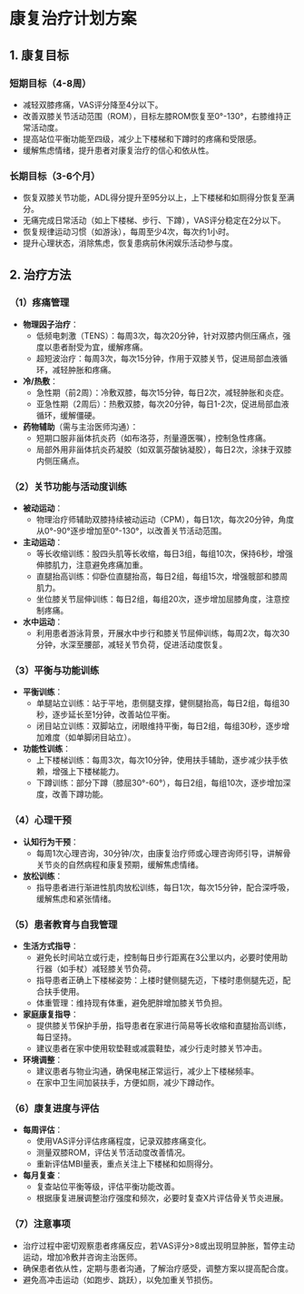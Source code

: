 # 康复治疗计划方案

## 1. 康复目标

### 短期目标（4-8周）
- 减轻双膝疼痛，VAS评分降至4分以下。
- 改善双膝关节活动范围（ROM），目标左膝ROM恢复至0°-130°，右膝维持正常活动度。
- 提高站位平衡功能至四级，减少上下楼梯和下蹲时的疼痛和受限感。
- 缓解焦虑情绪，提升患者对康复治疗的信心和依从性。

### 长期目标（3-6个月）
- 恢复双膝关节功能，ADL得分提升至95分以上，上下楼梯和如厕得分恢复至满分。
- 无痛完成日常活动（如上下楼梯、步行、下蹲），VAS评分稳定在2分以下。
- 恢复规律运动习惯（如游泳），每周至少4次，每次约1小时。
- 提升心理状态，消除焦虑，恢复患病前休闲娱乐活动参与度。

## 2. 治疗方法

### （1）疼痛管理
- **物理因子治疗**：
  - 低频电刺激（TENS）：每周3次，每次20分钟，针对双膝内侧压痛点，强度以患者耐受为宜，缓解疼痛。
  - 超短波治疗：每周3次，每次15分钟，作用于双膝关节，促进局部血液循环，减轻肿胀和疼痛。
- **冷/热敷**：
  - 急性期（前2周）：冷敷双膝，每次15分钟，每日2次，减轻肿胀和炎症。
  - 亚急性期（2周后）：热敷双膝，每次20分钟，每日1-2次，促进局部血液循环，缓解僵硬。
- **药物辅助**（需与主治医师沟通）：
  - 短期口服非甾体抗炎药（如布洛芬，剂量遵医嘱），控制急性疼痛。
  - 局部外用非甾体抗炎药凝胶（如双氯芬酸钠凝胶），每日2次，涂抹于双膝内侧压痛点。

### （2）关节功能与活动度训练
- **被动运动**：
  - 物理治疗师辅助双膝持续被动运动（CPM），每日1次，每次20分钟，角度从0°-90°逐步增加至0°-130°，以改善关节活动范围。
- **主动运动**：
  - 等长收缩训练：股四头肌等长收缩，每日3组，每组10次，保持6秒，增强伸膝肌力，注意避免疼痛加重。
  - 直腿抬高训练：仰卧位直腿抬高，每日2组，每组15次，增强髋部和膝周肌力。
  - 坐位膝关节屈伸训练：每日2组，每组20次，逐步增加屈膝角度，注意控制疼痛。
- **水中运动**：
  - 利用患者游泳背景，开展水中步行和膝关节屈伸训练，每周2次，每次30分钟，水深至腰部，减轻关节负荷，促进活动度恢复。

### （3）平衡与功能训练
- **平衡训练**：
  - 单腿站立训练：站于平地，患侧腿支撑，健侧腿抬高，每日2组，每组30秒，逐步延长至1分钟，改善站位平衡。
  - 闭目站立训练：双脚站立，闭眼维持平衡，每日2组，每组30秒，逐步增加难度（如单脚闭目站立）。
- **功能性训练**：
  - 上下楼梯训练：每周3次，每次10分钟，使用扶手辅助，逐步减少扶手依赖，增强上下楼梯能力。
  - 下蹲训练：部分下蹲（膝屈30°-60°），每日2组，每组10次，逐步增加深度，改善下蹲功能。

### （4）心理干预
- **认知行为干预**：
  - 每周1次心理咨询，30分钟/次，由康复治疗师或心理咨询师引导，讲解骨关节炎的自然病程和康复预期，缓解焦虑情绪。
- **放松训练**：
  - 指导患者进行渐进性肌肉放松训练，每日1次，每次15分钟，配合深呼吸，缓解焦虑和紧张情绪。

### （5）患者教育与自我管理
- **生活方式指导**：
  - 避免长时间站立或行走，控制每日步行距离在3公里以内，必要时使用助行器（如手杖）减轻膝关节负荷。
  - 指导患者正确上下楼梯姿势：上楼时健侧腿先迈，下楼时患侧腿先迈，配合扶手使用。
  - 体重管理：维持现有体重，避免肥胖增加膝关节负担。
- **家庭康复指导**：
  - 提供膝关节保护手册，指导患者在家进行简易等长收缩和直腿抬高训练，每日坚持。
  - 建议患者在家中使用软垫鞋或减震鞋垫，减少行走时膝关节冲击。
- **环境调整**：
  - 建议患者与物业沟通，确保电梯正常运行，减少上下楼梯频率。
  - 在家中卫生间加装扶手，方便如厕，减少下蹲动作。

### （6）康复进度与评估
- **每周评估**：
  - 使用VAS评分评估疼痛程度，记录双膝疼痛变化。
  - 测量双膝ROM，评估关节活动度改善情况。
  - 重新评估MBI量表，重点关注上下楼梯和如厕得分。
- **每月复查**：
  - 复查站位平衡等级，评估平衡功能改善。
  - 根据康复进展调整治疗强度和频次，必要时复查X片评估骨关节炎进展。

### （7）注意事项
- 治疗过程中密切观察患者疼痛反应，若VAS评分>8或出现明显肿胀，暂停主动运动，增加冷敷并咨询主治医师。
- 确保患者依从性，定期与患者沟通，了解治疗感受，调整方案以提高配合度。
- 避免高冲击运动（如跑步、跳跃），以免加重关节损伤。
